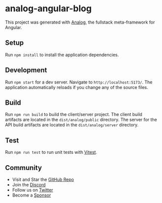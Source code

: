# analog-angular-blog

This project was generated with [Analog](https://analogjs.org), the fullstack meta-framework for Angular.

## Setup

Run `npm install` to install the application dependencies.

## Development

Run `npm start` for a dev server. Navigate to `http://localhost:5173/`. The application automatically reloads if you change any of the source files.

## Build

Run `npm run build` to build the client/server project. The client build artifacts are located in the `dist/analog/public` directory. The server for the API build artifacts are located in the `dist/analog/server` directory.

## Test

Run `npm run test` to run unit tests with [Vitest](https://vitest.dev).

## Community

- Visit and Star the [GitHub Repo](https://github.com/analogjs/analog)
- Join the [Discord](https://chat.analogjs.org)
- Follow us on [Twitter](https://twitter.com/analogjs)
- Become a [Sponsor](https://github.com/sponsors/brandonroberts)
